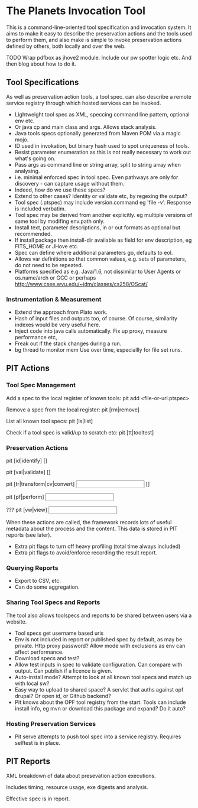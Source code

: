 The Planets Invocation Tool
===========================

This is a command-line-oriented tool specification and invocation system. It aims
to make it easy to describe the preservation actions and the tools used to perform
them, and also make is simple to invoke preservation actions defined by others, 
both locally and over the web.

TODO Wrap pdfbox as jhove2 module. Include our pw spotter logic etc. And then blog about how to do it.


Tool Specifications
-------------------

As well as preservation action tools, a tool spec. can also describe a remote 
service registry through which hosted services can be invoked.

* Lightweight tool spec as XML, speccing command line pattern, optional env etc.
* Or java cp and main class and args. Allows stack analysis.
* Java tools specs optionally generated from Maven POM via a magic mojo.
* ID used in invokation, but binary hash used to spot uniqueness of tools.
* Resist parameter enumeration as this is not really necessary to work out what's going on.
* Pass args as command line or string array, split to string array when analysing.
* i.e. minimal enforced spec in tool spec. Even pathways are only for discovery - can capture usage without them.
* Indeed, how do we use these specs?
* Extend to other cases? Identity or validate etc, by regexing the output?
* Tool spec (.ptspec) may include version.command eg 'file -v'. Response is included verbatim.
* Tool spec may be derived from another explicitly. eg multiple versions of same tool by modifing env.path only.
* Install text, parameter descriptions, in or out formats as optional but recommended.
* If install package then install-dir available as field for env description, eg FITS_HOME or JHove etc.
* Spec can define where additional parameters go, defaults to eol.
* Allows var definitions so that common values, e.g. sets of parameters, do not need to be repeated.
* Platforms specified as e.g. Java/1.6, not dissimilar to User Agents or os.name/arch or GCC or perhaps http://www.csee.wvu.edu/~jdm/classes/cs258/OScat/


### Instrumentation & Measurement ###

* Extend the approach from Plato work.
* Hash of input files and outputs too, of course. Of course, similarity indexes would be very useful here.
* Inject code into java calls automatically. Fix up proxy, measure performance etc,
* Freak out if the stack changes during a run.
* bg thread to monitor mem Use over time, especiallly for file set runs.

PIT Actions
-----------

### Tool Spec Management ###

Add a spec to the local register of known tools:
    pit add <file-or-url.ptspec>

Remove a spec from the local register:
    pit [rm|remove] <toolspec-id>

List all known tool specs:
    pit [ls|list]

Check if a tool spec is valid/up to scratch etc:
    pit [tt|tooltest] <toolspec-id>

### Preservation Actions ###

pit [id|identify] <toolspec-id> <file> [<extra parameters>]

pit [val|validate] <toolspec-id> <file> [<extra parameters>]

pit [tr|transform|cv|convert] <toolspec-id> <input> <output> [<extra parameters>]

pit [pf|perform] <toolspec-id> <input>

??? pit [vw|view] <toolspec-id> <input>

When these actions are called, the framework records lots of useful metadata 
about the process and the content. This data is stored in PIT reports (see later).

* Extra pit flags to turn off heavy profiling (total time always included)
* Extra pit flags to avoid/enforce recording the result report.

### Querying Reports ###

* Export to CSV, etc. 
* Can do some aggregation.


### Sharing Tool Specs and Reports ###

The tool also allows toolspecs and reports to be shared between users via a website.

* Tool specs get username based uris
* Env is not included in report or published spec by default, as may be private. Http proxy password? Allow mode with exclusions as env can affect performance.
* Download specs and test?
* Allow test inputs in spec to validate configuration. Can compare with output. Can publish if a licence is given.
* Auto-install mode? Attempt to look at all known tool specs and match up with local sw?
* Easy way to upload to shared space? A servlet that auths against opf drupal? Or open id, or Github backend?
* Pit knows about the OPF tool registry from the start. Tools can include install info, eg mvn or download this package and expand? Do it auto?


### Hosting Preservation Services ###

* Pit serve attempts to push tool spec into a service registry. Requires selftest is in place.

PIT Reports
-----------

XML breakdown of data about presevation action executions.

Includes timing, resource usage, exe digests and analysis.

Effective spec is in report.



